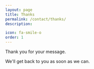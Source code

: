 ```yaml
---
layout: page
title: Thanks
permalink: /contact/thanks/
description:

icon: fa-smile-o
order: 1
---
```

Thank you for your message.

We'll get back to you as soon as we can.